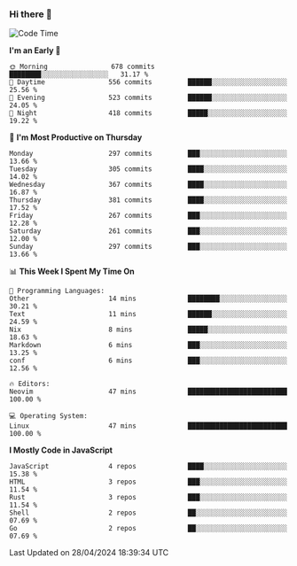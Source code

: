 ### Hi there 👋
<!--START_SECTION:waka-->
![Code Time](http://img.shields.io/badge/Code%20Time-306%20hrs%2056%20mins-blue)

**I'm an Early 🐤** 

```text
🌞 Morning                678 commits         ████████░░░░░░░░░░░░░░░░░   31.17 % 
🌆 Daytime                556 commits         ██████░░░░░░░░░░░░░░░░░░░   25.56 % 
🌃 Evening                523 commits         ██████░░░░░░░░░░░░░░░░░░░   24.05 % 
🌙 Night                  418 commits         █████░░░░░░░░░░░░░░░░░░░░   19.22 % 
```
📅 **I'm Most Productive on Thursday** 

```text
Monday                   297 commits         ███░░░░░░░░░░░░░░░░░░░░░░   13.66 % 
Tuesday                  305 commits         ████░░░░░░░░░░░░░░░░░░░░░   14.02 % 
Wednesday                367 commits         ████░░░░░░░░░░░░░░░░░░░░░   16.87 % 
Thursday                 381 commits         ████░░░░░░░░░░░░░░░░░░░░░   17.52 % 
Friday                   267 commits         ███░░░░░░░░░░░░░░░░░░░░░░   12.28 % 
Saturday                 261 commits         ███░░░░░░░░░░░░░░░░░░░░░░   12.00 % 
Sunday                   297 commits         ███░░░░░░░░░░░░░░░░░░░░░░   13.66 % 
```


📊 **This Week I Spent My Time On** 

```text
💬 Programming Languages: 
Other                    14 mins             ████████░░░░░░░░░░░░░░░░░   30.21 % 
Text                     11 mins             ██████░░░░░░░░░░░░░░░░░░░   24.59 % 
Nix                      8 mins              █████░░░░░░░░░░░░░░░░░░░░   18.63 % 
Markdown                 6 mins              ███░░░░░░░░░░░░░░░░░░░░░░   13.25 % 
conf                     6 mins              ███░░░░░░░░░░░░░░░░░░░░░░   12.56 % 

🔥 Editors: 
Neovim                   47 mins             █████████████████████████   100.00 % 

💻 Operating System: 
Linux                    47 mins             █████████████████████████   100.00 % 
```

**I Mostly Code in JavaScript** 

```text
JavaScript               4 repos             ████░░░░░░░░░░░░░░░░░░░░░   15.38 % 
HTML                     3 repos             ███░░░░░░░░░░░░░░░░░░░░░░   11.54 % 
Rust                     3 repos             ███░░░░░░░░░░░░░░░░░░░░░░   11.54 % 
Shell                    2 repos             ██░░░░░░░░░░░░░░░░░░░░░░░   07.69 % 
Go                       2 repos             ██░░░░░░░░░░░░░░░░░░░░░░░   07.69 % 
```




 Last Updated on 28/04/2024 18:39:34 UTC
<!--END_SECTION:waka-->

<!--
**YoganshSharma/YoganshSharma** is a ✨ _special_ ✨ repository because its `README.md` (this file) appears on your GitHub profile.

Here are some ideas to get you started:

- 🔭 I’m currently working on ...
- 🌱 I’m currently learning ...
- 👯 I’m looking to collaborate on ...
- 🤔 I’m looking for help with ...
- 💬 Ask me about ...
- 📫 How to reach me: ...
- 😄 Pronouns: ...
- ⚡ Fun fact: ...
-->
